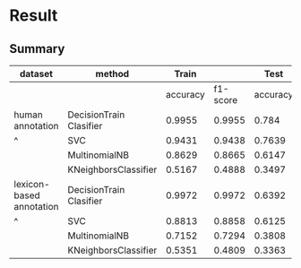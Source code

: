 # Result

## Summary
| dataset                  | method                  | Train    |          | Test     |          |
| ------------------------ | ----------------------- | -------- | -------- | -------- | -------- |
|                          |                         | accuracy | f1-score | accuracy | f1-score |
| human annotation         | DecisionTrain Clasifier | 0.9955   | 0.9955   | 0.784    | 0.7838   |
| ^                        | SVC                     | 0.9431   | 0.9438   | 0.7639   | 0.7651   |
|                         | MultinomialNB           | 0.8629   | 0.8665   | 0.6147   | 0.5704   |
|                         | KNeighborsClassifier    | 0.5167   | 0.4888   | 0.3497   | 0.2795   |
| lexicon-based annotation | DecisionTrain Clasifier | 0.9972   | 0.9972   | 0.6392   | 0.6403   |
| ^                        | SVC                     | 0.8813   | 0.8858   | 0.6125   | 0.6057   |
|                         | MultinomialNB           | 0.7152   | 0.7294   | 0.3808   | 0.3338   |
|                         | KNeighborsClassifier    | 0.5351   | 0.4809   | 0.3363   | 0.2548   |